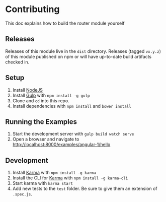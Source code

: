 # Contributing

This doc explains how to build the router module yourself

## Releases

Releases of this module live in the `dist` directory. Releases (tagged `vx.y.z`) of this module published on npm
or will have up-to-date build artifacts checked in.

## Setup

1. Install [NodeJS](http://nodejs.org/)
2. Install [Gulp](http://gulpjs.com/) with `npm install -g gulp`
3. Clone and `cd` into this repo.
4. Install dependencies with `npm install` and `bower install`


## Running the Examples

1. Start the development server with `gulp build watch serve`
2. Open a browser and navigate to [http://localhost:8000/examples/angular-1/hello](http://localhost:8000/examples/angular-1/hello)


## Development

1. Install [Karma](http://karma-runner.github.io/) with `npm install -g karma`
2. Install the CLI for [Karma](http://karma-runner.github.io/) with `npm install -g karma-cli`
3. Start karma with `karma start`
4. Add new tests to the `test` folder. Be sure to give them an extension of `.spec.js`.
